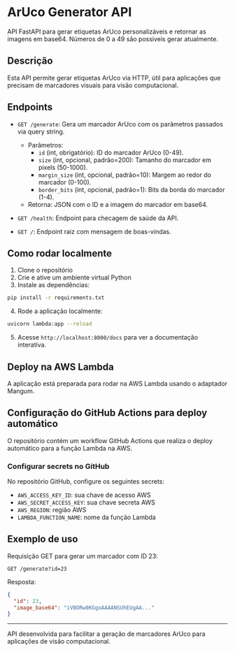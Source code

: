 # ArUco Generator API

API FastAPI para gerar etiquetas ArUco personalizáveis e retornar as imagens em base64.
Números de 0 a 49 são possiveis gerar atualmente.

## Descrição

Esta API permite gerar etiquetas ArUco via HTTP, útil para aplicações que precisam de marcadores visuais para visão computacional.

## Endpoints

- `GET /generate`: Gera um marcador ArUco com os parâmetros passados via query string.
  - Parâmetros:
    - `id` (int, obrigatório): ID do marcador ArUco (0-49).
    - `size` (int, opcional, padrão=200): Tamanho do marcador em pixels (50-1000).
    - `margin_size` (int, opcional, padrão=10): Margem ao redor do marcador (0-100).
    - `border_bits` (int, opcional, padrão=1): Bits da borda do marcador (1-4).
  - Retorna: JSON com o ID e a imagem do marcador em base64.

- `GET /health`: Endpoint para checagem de saúde da API.

- `GET /`: Endpoint raiz com mensagem de boas-vindas.

## Como rodar localmente

1. Clone o repositório
2. Crie e ative um ambiente virtual Python
3. Instale as dependências:

```bash
pip install -r requirements.txt
```

4. Rode a aplicação localmente:

```bash
uvicorn lambda:app --reload
```

5. Acesse `http://localhost:8000/docs` para ver a documentação interativa.

## Deploy na AWS Lambda

A aplicação está preparada para rodar na AWS Lambda usando o adaptador Mangum.

## Configuração do GitHub Actions para deploy automático

O repositório contém um workflow GitHub Actions que realiza o deploy automático para a função Lambda na AWS.

### Configurar secrets no GitHub

No repositório GitHub, configure os seguintes secrets:

- `AWS_ACCESS_KEY_ID`: sua chave de acesso AWS
- `AWS_SECRET_ACCESS_KEY`: sua chave secreta AWS
- `AWS_REGION`: região AWS
- `LAMBDA_FUNCTION_NAME`: nome da função Lambda

## Exemplo de uso

Requisição GET para gerar um marcador com ID 23:

```
GET /generate?id=23
```

Resposta:

```json
{
  "id": 23,
  "image_base64": "iVBORw0KGgoAAAANSUhEUgAA..."
}
```

---

API desenvolvida para facilitar a geração de marcadores ArUco para aplicações de visão computacional.